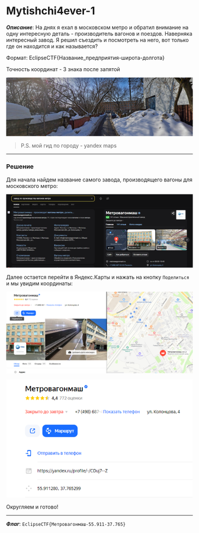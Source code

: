 # Mytishchi4ever-1

***Описание***: На днях я ехал в московском метро и обратил внимание на одну интересную деталь - производитель вагонов и поездов. Наверняка интересный завод. Я решил съездить и посмотреть на него, вот только где он находится и как называется?

Формат: EclipseCTF{Название_предприятия-широта-долгота}

Точность координат - 3 знака после запятой

![ScreenShot](Assets/For_Tasks/Mytishchi4ever-1-0.png)

>P.S. мой гид по городу - yandex maps

---
### Решение

Для начала найдем название самого завода, производящего вагоны для московского метро:

![ScreenShot](Assets/For_Tasks/Mytishchi4ever-1-1.png)

Далее остается перейти в Яндекс.Карты и нажать на кнопку `Поделиться` и мы увидим координаты:

![ScreenShot](Assets/For_Tasks/Mytishchi4ever-1-2.png)

![ScreenShot](Assets/For_Tasks/Mytishchi4ever-1-3.png)

Округляем и готово!

---

***Флаг***: `EclipseCTF{Метровагонмаш-55.911-37.765}`